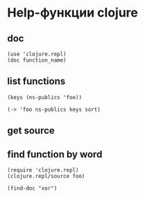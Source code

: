 Help-функции clojure
====================

doc
---

	(use 'clojure.repl)
	(doc function_name)

list functions
--------------

	(keys (ns-publics 'foo))

	(-> 'foo ns-publics keys sort)

get source
----------



find function by word
---------------------

	(require 'clojure.repl)
	(clojure.repl/source foo)

	(find-doc "xor")
